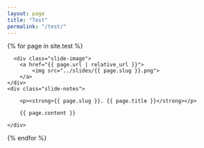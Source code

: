 ```yaml
---
layout: page
title: "Test"
permalink: "/test/"
---
```


<div>

  {% for page in site.test %}
  <div class="slide-summary">

      <div class="slide-image">
        <a href="{{ page.url | relative_url }}">
            <img src="../slides/{{ page.slug }}.png">
        </a>
    </div>
    <div class="slide-notes">
        
        <p><strong>{{ page.slug }}. {{ page.title }}</strong></p>

        {{ page.content }}

    </div>

</div>

{% endfor %}

</div>